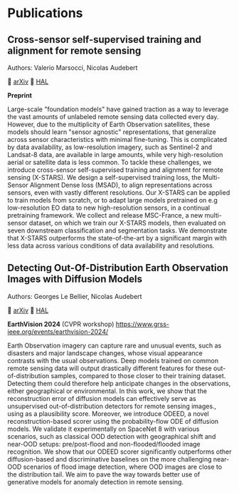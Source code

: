 # Publications

## Cross-sensor self-supervised training and alignment for remote sensing

Authors: Valerio Marsocci, Nicolas Audebert

🔗 [arXiv](https://arxiv.org/abs/2405.09922) 🔗 [HAL](https://hal.science/hal-04576064)

**Preprint**

Large-scale "foundation models" have gained traction as a way to leverage the vast amounts of unlabeled remote sensing data collected every day. However, due to the multiplicity of Earth Observation satellites, these models should learn "sensor agnostic" representations, that generalize across sensor characteristics with minimal fine-tuning. This is complicated by data availability, as low-resolution imagery, such as Sentinel-2 and Landsat-8 data, are available in large amounts, while very high-resolution aerial or satellite data is less common. To tackle these challenges, we introduce cross-sensor self-supervised training and alignment for remote sensing (X-STARS). We design a self-supervised training loss, the Multi-Sensor Alignment Dense loss (MSAD), to align representations across sensors, even with vastly different resolutions. Our X-STARS can be applied to train models from scratch, or to adapt large models pretrained on e.g low-resolution EO data to new high-resolution sensors, in a continual pretraining framework. We collect and release MSC-France, a new multi-sensor dataset, on which we train our X-STARS models, then evaluated on seven downstream classification and segmentation tasks. We demonstrate that X-STARS outperforms the state-of-the-art by a significant margin with less data across various conditions of data availability and resolutions. 


##  Detecting Out-Of-Distribution Earth Observation Images with Diffusion Models

Authors: Georges Le Bellier, Nicolas Audebert

🔗 [arXiv](https://arxiv.org/abs/2404.12667) 🔗 [HAL](https://hal.science/hal-04551408/)

**EarthVision 2024** (CVPR workshop)
https://www.grss-ieee.org/events/earthvision-2024/

Earth Observation imagery can capture rare and unusual events, such as disasters and major landscape changes, whose visual appearance contrasts with the usual observations. Deep models trained on common remote sensing data will output drastically different features for these out-of-distribution samples, compared to those closer to their training dataset.
Detecting them could therefore help anticipate changes in the observations, either geographical or environmental.
In this work, we show that the reconstruction error of diffusion models can effectively serve as unsupervised out-of-distribution detectors for remote sensing images., using as a plausibility score.
Moreover, we introduce ODEED, a novel reconstruction-based scorer using the probability-flow ODE of diffusion models. We validate it experimentally on SpaceNet 8 with various scenarios, such as classical OOD detection with geographical shift and near-OOD setups: pre/post-flood and non-flooded/flooded image recognition.
We show that our ODEED scorer significantly outperforms other diffusion-based and discriminative baselines on the more challenging near-OOD scenarios of flood image detection, where OOD images are close to the distribution tail.
We aim to pave the way towards better use of generative models for anomaly detection in remote sensing.
